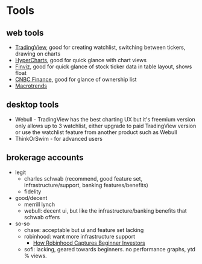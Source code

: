 # Tools

## web tools
- [TradingView](https://www.tradingview.com/), good for creating watchlist, switching between tickers, drawing on charts
- [HyperCharts](https://hypercharts.co/), good for quick glance with chart views
- [Finviz](https://finviz.com/), good for quick glance of stock ticker data in table layout, shows float
- [CNBC Finance](https://www.cnbc.com/quotes/?symbol=SQ&tab=ownership), good for glance of ownership list
- [Macrotrends](https://www.macrotrends.net/)

## desktop tools
- Webull - TradingView has the best charting UX but it's freemium version only allows up to 3 watchlist, either upgrade to paid TradingView version or use the watchlist feature from another product such as Webull
- ThinkOrSwim - for advanced users

## brokerage accounts
- legit
  - charles schwab (recommend, good feature set, infrastructure/support, banking features/benefits)
  - fidelity
- good/decent
  - merrill lynch
  - webull: decent ui, but like the infrastructure/banking benefits that schwab offers
- so-so
  - chase: acceptable but ui and feature set lacking
  - robinhood: want more infrastructure support
    - [How Robinhood Captures Beginner Investors](https://www.youtube.com/watch?v=fjNtrraxLII)
  - sofi: lacking, geared towards beginners. no performance graphs, ytd % views.
